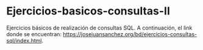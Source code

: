 # Ejercicios-basicos-consultas-II
Ejercicios básicos de realización de consultas SQL. A continuación, el link donde se encuentran: https://josejuansanchez.org/bd/ejercicios-consultas-sql/index.html.

